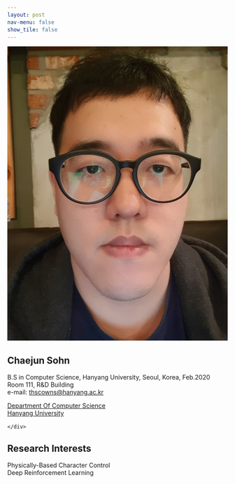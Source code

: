 ```yaml
---
layout: post
nav-menu: false 
show_tile: false
---
```


<!-- One -->
<section id="one">
	<div class="inner">
		<span class="image left"><img src="../assets/people/chaejun-sohn/chaejun.jpg" alt="" /></span>

<h2>Chaejun Sohn</h2>

B.S in Computer Science, Hanyang University, Seoul, Korea, Feb.2020<br>
Room 111, R&D Building<br>
e-mail: thscowns@hanyang.ac.kr
<p/>

<a target="_blank" rel="noopener noreferrer" href="http://cs.hanyang.ac.kr/">Department Of Computer Science</a>
<br/>
<a target="_blank" rel="noopener noreferrer" href="https://www.hanyang.ac.kr/">Hanyang University</a>


	</div>
</section>

## Research Interests
Physically-Based Character Control
<br/>Deep Reinforcement Learning
